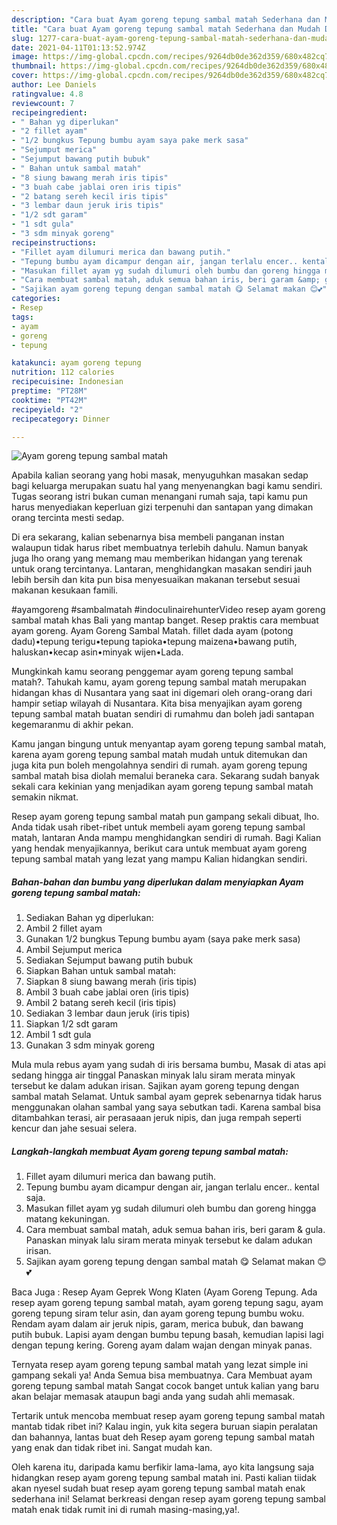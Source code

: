 ```yaml
---
description: "Cara buat Ayam goreng tepung sambal matah Sederhana dan Mudah Dibuat"
title: "Cara buat Ayam goreng tepung sambal matah Sederhana dan Mudah Dibuat"
slug: 1277-cara-buat-ayam-goreng-tepung-sambal-matah-sederhana-dan-mudah-dibuat
date: 2021-04-11T01:13:52.974Z
image: https://img-global.cpcdn.com/recipes/9264db0de362d359/680x482cq70/ayam-goreng-tepung-sambal-matah-foto-resep-utama.jpg
thumbnail: https://img-global.cpcdn.com/recipes/9264db0de362d359/680x482cq70/ayam-goreng-tepung-sambal-matah-foto-resep-utama.jpg
cover: https://img-global.cpcdn.com/recipes/9264db0de362d359/680x482cq70/ayam-goreng-tepung-sambal-matah-foto-resep-utama.jpg
author: Lee Daniels
ratingvalue: 4.8
reviewcount: 7
recipeingredient:
- " Bahan yg diperlukan"
- "2 fillet ayam"
- "1/2 bungkus Tepung bumbu ayam saya pake merk sasa"
- "Sejumput merica"
- "Sejumput bawang putih bubuk"
- " Bahan untuk sambal matah"
- "8 siung bawang merah iris tipis"
- "3 buah cabe jablai oren iris tipis"
- "2 batang sereh kecil iris tipis"
- "3 lembar daun jeruk iris tipis"
- "1/2 sdt garam"
- "1 sdt gula"
- "3 sdm minyak goreng"
recipeinstructions:
- "Fillet ayam dilumuri merica dan bawang putih."
- "Tepung bumbu ayam dicampur dengan air, jangan terlalu encer.. kental saja."
- "Masukan fillet ayam yg sudah dilumuri oleh bumbu dan goreng hingga matang kekuningan."
- "Cara membuat sambal matah, aduk semua bahan iris, beri garam &amp; gula. Panaskan minyak lalu siram merata minyak tersebut ke dalam adukan irisan."
- "Sajikan ayam goreng tepung dengan sambal matah 😋 Selamat makan 😊💕"
categories:
- Resep
tags:
- ayam
- goreng
- tepung

katakunci: ayam goreng tepung 
nutrition: 112 calories
recipecuisine: Indonesian
preptime: "PT28M"
cooktime: "PT42M"
recipeyield: "2"
recipecategory: Dinner

---
```



![Ayam goreng tepung sambal matah](https://img-global.cpcdn.com/recipes/9264db0de362d359/680x482cq70/ayam-goreng-tepung-sambal-matah-foto-resep-utama.jpg)

Apabila kalian seorang yang hobi masak, menyuguhkan masakan sedap bagi keluarga merupakan suatu hal yang menyenangkan bagi kamu sendiri. Tugas seorang istri bukan cuman menangani rumah saja, tapi kamu pun harus menyediakan keperluan gizi terpenuhi dan santapan yang dimakan orang tercinta mesti sedap.

Di era  sekarang, kalian sebenarnya bisa membeli panganan instan walaupun tidak harus ribet membuatnya terlebih dahulu. Namun banyak juga lho orang yang memang mau memberikan hidangan yang terenak untuk orang tercintanya. Lantaran, menghidangkan masakan sendiri jauh lebih bersih dan kita pun bisa menyesuaikan makanan tersebut sesuai makanan kesukaan famili. 

#ayamgoreng #sambalmatah #indoculinairehunterVideo resep ayam goreng sambal matah khas Bali yang mantap banget. Resep praktis cara membuat ayam goreng. Ayam Goreng Sambal Matah. fillet dada ayam (potong dadu)•tepung terigu•tepung tapioka•tepung maizena•bawang putih, haluskan•kecap asin•minyak wijen•Lada.

Mungkinkah kamu seorang penggemar ayam goreng tepung sambal matah?. Tahukah kamu, ayam goreng tepung sambal matah merupakan hidangan khas di Nusantara yang saat ini digemari oleh orang-orang dari hampir setiap wilayah di Nusantara. Kita bisa menyajikan ayam goreng tepung sambal matah buatan sendiri di rumahmu dan boleh jadi santapan kegemaranmu di akhir pekan.

Kamu jangan bingung untuk menyantap ayam goreng tepung sambal matah, karena ayam goreng tepung sambal matah mudah untuk ditemukan dan juga kita pun boleh mengolahnya sendiri di rumah. ayam goreng tepung sambal matah bisa diolah memalui beraneka cara. Sekarang sudah banyak sekali cara kekinian yang menjadikan ayam goreng tepung sambal matah semakin nikmat.

Resep ayam goreng tepung sambal matah pun gampang sekali dibuat, lho. Anda tidak usah ribet-ribet untuk membeli ayam goreng tepung sambal matah, lantaran Anda mampu menghidangkan sendiri di rumah. Bagi Kalian yang hendak menyajikannya, berikut cara untuk membuat ayam goreng tepung sambal matah yang lezat yang mampu Kalian hidangkan sendiri.

<!--inarticleads1-->

##### Bahan-bahan dan bumbu yang diperlukan dalam menyiapkan Ayam goreng tepung sambal matah:

1. Sediakan  Bahan yg diperlukan:
1. Ambil 2 fillet ayam
1. Gunakan 1/2 bungkus Tepung bumbu ayam (saya pake merk sasa)
1. Ambil Sejumput merica
1. Sediakan Sejumput bawang putih bubuk
1. Siapkan  Bahan untuk sambal matah:
1. Siapkan 8 siung bawang merah (iris tipis)
1. Ambil 3 buah cabe jablai oren (iris tipis)
1. Ambil 2 batang sereh kecil (iris tipis)
1. Sediakan 3 lembar daun jeruk (iris tipis)
1. Siapkan 1/2 sdt garam
1. Ambil 1 sdt gula
1. Gunakan 3 sdm minyak goreng


Mula mula rebus ayam yang sudah di iris bersama bumbu, Masak di atas api sedang hingga air tinggal Panaskan minyak lalu siram merata minyak tersebut ke dalam adukan irisan. Sajikan ayam goreng tepung dengan sambal matah Selamat. Untuk sambal ayam geprek sebenarnya tidak harus menggunakan olahan sambal yang saya sebutkan tadi. Karena sambal bisa ditambahkan terasi, air perasaaan jeruk nipis, dan juga rempah seperti kencur dan jahe sesuai selera. 

<!--inarticleads2-->

##### Langkah-langkah membuat Ayam goreng tepung sambal matah:

1. Fillet ayam dilumuri merica dan bawang putih.
1. Tepung bumbu ayam dicampur dengan air, jangan terlalu encer.. kental saja.
1. Masukan fillet ayam yg sudah dilumuri oleh bumbu dan goreng hingga matang kekuningan.
1. Cara membuat sambal matah, aduk semua bahan iris, beri garam &amp; gula. Panaskan minyak lalu siram merata minyak tersebut ke dalam adukan irisan.
1. Sajikan ayam goreng tepung dengan sambal matah 😋 Selamat makan 😊💕


Baca Juga : Resep Ayam Geprek Wong Klaten (Ayam Goreng Tepung. Ada resep ayam goreng tepung sambal matah, ayam goreng tepung sagu, ayam goreng tepung siram telur asin, dan ayam goreng tepung bumbu woku. Rendam ayam dalam air jeruk nipis, garam, merica bubuk, dan bawang putih bubuk. Lapisi ayam dengan bumbu tepung basah, kemudian lapisi lagi dengan tepung kering. Goreng ayam dalam wajan dengan minyak panas. 

Ternyata resep ayam goreng tepung sambal matah yang lezat simple ini gampang sekali ya! Anda Semua bisa membuatnya. Cara Membuat ayam goreng tepung sambal matah Sangat cocok banget untuk kalian yang baru akan belajar memasak ataupun bagi anda yang sudah ahli memasak.

Tertarik untuk mencoba membuat resep ayam goreng tepung sambal matah mantab tidak ribet ini? Kalau ingin, yuk kita segera buruan siapin peralatan dan bahannya, lantas buat deh Resep ayam goreng tepung sambal matah yang enak dan tidak ribet ini. Sangat mudah kan. 

Oleh karena itu, daripada kamu berfikir lama-lama, ayo kita langsung saja hidangkan resep ayam goreng tepung sambal matah ini. Pasti kalian tiidak akan nyesel sudah buat resep ayam goreng tepung sambal matah enak sederhana ini! Selamat berkreasi dengan resep ayam goreng tepung sambal matah enak tidak rumit ini di rumah masing-masing,ya!.

